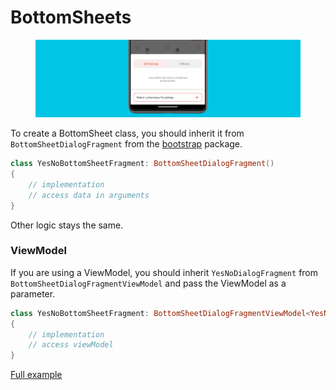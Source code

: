 # BottomSheets

<figure><img src="../../.gitbook/assets/3.png" alt=""><figcaption></figcaption></figure>

To create a BottomSheet class, you should inherit it from `BottomSheetDialogFragment` from the [bootstrap](https://github.com/AlexExiv/Router-Android/blob/main/fragment/src/main/java/com/speakerboxlite/router/fragment/bootstrap/BottomSheetDialogFragment.kt) package.

```kotlin
class YesNoBottomSheetFragment: BottomSheetDialogFragment()
{
    // implementation
    // access data in arguments
}
```

Other logic stays the same.

### ViewModel

If you are using a ViewModel, you should inherit `YesNoDialogFragment` from `BottomSheetDialogFragmentViewModel` and pass the ViewModel as a parameter.

```kotlin
class YesNoBottomSheetFragment: BottomSheetDialogFragmentViewModel<YesNoViewModel>()
{
    // implementation
    // access viewModel
}
```

[Full example](https://github.com/AlexExiv/Router-Android/blob/main/sample-fragment/src/main/java/com/speakerboxlite/router/sample/shared/subs/sub1/SharedSub1Fragment.kt)

